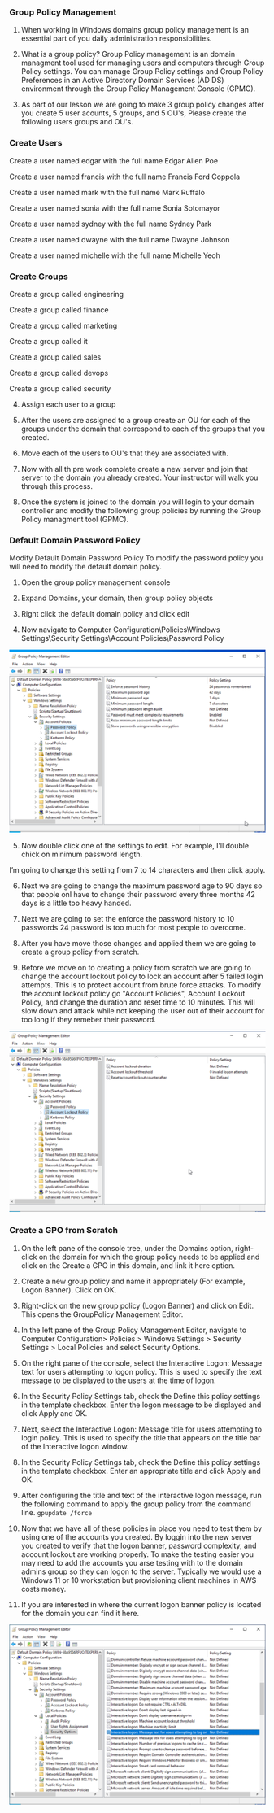 ### Group Policy Management

1. When working in Windows domains group policy management is an essential part of you daily administration responsibilities.

2. What is a group policy? Group Policy management is an domain managment tool used for managing users and computers through Group Policy settings. You can manage Group Policy settings and Group Policy Preferences in an Active Directory Domain Services (AD DS) environment through the Group Policy Management Console (GPMC).

3. As part of our lesson we are going to make 3 group policy changes after you create 5 user acounts, 5 groups, and 5 OU's, Please create the following users groups and OU's.

### Create Users

 Create a user named edgar with the full name Edgar Allen Poe

 Create a user named francis with the full name Francis Ford Coppola

 Create a user named mark with the full name Mark Ruffalo

 Create a user named sonia with the full name Sonia Sotomayor

 Create a user named sydney with the full name Sydney Park 

 Create a user named dwayne with the full name Dwayne Johnson 

 Create a user named michelle with the full name Michelle Yeoh

### Create Groups

 Create a group called engineering

 Create a group called finance

 Create a group called marketing

 Create a group called it

 Create a group called sales

 Create a group called devops

 Create a group called security

4. Assign each user to a group

5. After the users are assigned to a group create an OU for each of the groups under the domain that correspond to each of the groups that you created.

6. Move each of the users to OU's that they are associated with.

7. Now with all th pre work complete create a new server and join that server to the domain you already created. Your instructor will walk you through this process.

8. Once the system is joined to the domain you will login to your domain controller and modify the following group policies by running the Group Policy managment tool (GPMC).

### Default Domain Password Policy

Modify Default Domain Password Policy 
To modify the password policy you will need to modify the default domain policy. 

1. Open the group policy management console 

2.  Expand Domains, your domain, then group policy objects

3. Right click the default domain policy and click edit

4. Now navigate to Computer Configuration\Policies\Windows Settings\Security Settings\Account Policies\Password Policy

![GPMC](password-policy.png)

5. Now double click one of the settings to edit. For example, I’ll double chick on minimum password length. 

I’m going to change this setting from 7 to 14 characters and then click apply.

6. Next we are going to change the maximum password age to 90 days so that people onl have to change their password every three months 42 days is a little too heavy handed.

7. Next we are going to set the enforce the password history to 10 passwords 24 password is too much for most people to overcome.

8. After you have move those changes and applied them we are going to create a group policy from scratch.

9. Before we move on to creating a policy from scratch we are going to change the account lockout policy to lock an account after 5 failed login attempts. This is to protect account from brute force attacks. To modify the account lockout policy go "Account Policies", Account Lockout Policy, and change the duration and reset time to 10 minutes. This will slow down and attack while not keeping the user out of their account for too long if they remeber their password.

![GPMC](account-lockout.png)

### Create a GPO from Scratch

1. On the left pane of the console tree, under the Domains option, right-click on the domain for which the group policy needs to be applied and click on the Create a GPO in this domain, and link it here option.

2. Create a new group policy and name it appropriately (For example, Logon Banner). Click on OK.

3. Right-click on the new group policy (Logon Banner) and click on Edit. This opens the GroupPolicy Management Editor.

4. In the left pane of the Group Policy Management Editor, navigate to Computer Configuration> Policies > Windows Settings > Security Settings > Local Policies and select Security Options.

5. On the right pane of the console, select the Interactive Logon: Message text for users attempting to logon policy. This is used to specify the text message to be displayed to the users at the time of logon.

6. In the Security Policy Settings tab, check the Define this policy settings in the template checkbox. Enter the logon message to be displayed and click Apply and OK.

7. Next, select the Interactive Logon: Message title for users attempting to login policy. This is used to specify the title that appears on the title bar of the Interactive logon window.

8. In the Security Policy Settings tab, check the Define this policy settings in the template checkbox. Enter an appropriate title and click Apply and OK.

9. After configuring the title and text of the interactive logon message, run the following command to apply the group policy from the command line. `gpupdate /force` 

10. Now that we have all of these policies in place you need to test them by using one of the accounts you created. By loggin into the new server you created to verify that the logon banner, password complexity, and account lockout are working properly. To make the testing easier you may need to add the accounts you arse testing with to the domain admins group so they can logon to the server. Typically we would use a Windows 11 or 10 workstation but provisioning client machines in AWS costs money.

11. If you are interested in where the current logon banner policy is located for the domain you can find it here.

![GPMC](logon-banner.png)
